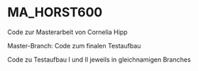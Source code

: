 # MA_HORST600
Code zur Masterarbeit von Cornelia Hipp

Master-Branch: Code zum finalen Testaufbau

Code zu Testaufbau I und II jeweils in gleichnamigen Branches
